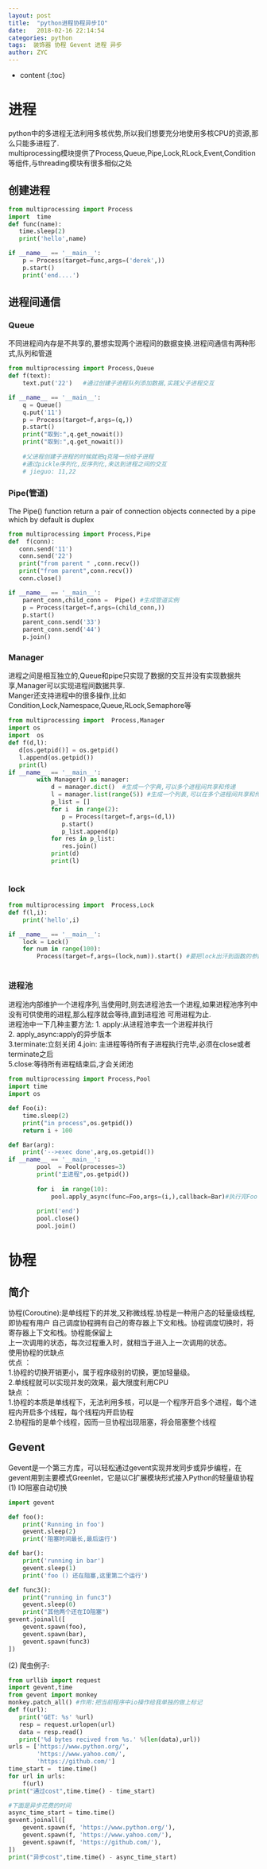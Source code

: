 ```yaml
---
layout: post
title:  "python进程协程异步IO"
date:   2018-02-16 22:14:54
categories: python
tags:  装饰器 协程 Gevent 进程 异步
author: ZYC
---
```


* content
{:toc}

# 进程     
python中的多进程无法利用多核优势,所以我们想要充分地使用多核CPU的资源,那么只能多进程了.     
multiprocessing模块提供了Process,Queue,Pipe,Lock,RLock,Event,Condition等组件,与threading模块有很多相似之处     
## 创建进程     
```python
from multiprocessing import Process
import  time 
def func(name):
   time.sleep(2)
   print('hello',name)

if __name__ == '__main__':
    p = Process(target=func,args=('derek',))
    p.start()
    print('end....')

```
## 进程间通信      
### Queue    
不同进程间内存是不共享的,要想实现两个进程间的数据变换.进程间通信有两种形式,队列和管道   
```python
from multiprocessing import Process,Queue    
def f(text):
    text.put('22')   #通过创建子进程队列添加数据,实践父子进程交互

if __name__ == '__main__': 
    q = Queue()
    q.put('11')
    p = Process(target=f,args=(q,))
    p.start()
    print("取到:",q.get_nowait())
    print("取到:",q.get_nowait())
    
    #父进程创建子进程的时候就把q克隆一份给子进程
    #通过pickle序列化,反序列化,来达到进程之间的交互
    # jieguo: 11,22
```
### Pipe(管道)  
The Pipe() function return a pair of connection objects connected by a pipe which by default is duplex  
```python
from multiprocessing import Process,Pipe  
def  f(conn):
   conn.send('11')
   conn.send('22')
   print("from parent " ,conn.recv())
   print("from parent",conn.recv())
   conn.close()

if __name__ == '__main__':
    parent_conn,child_conn =  Pipe() #生成管道实例
    p = Process(target=f,args=(child_conn,))
    p.start()
    parent_conn.send('33')
    parent_conn.send('44')
    p.join()

```
### Manager   
进程之间是相互独立的,Queue和pipe只实现了数据的交互并没有实现数据共享,Manager可以实现进程间数据共享.    
Manger还支持进程中的很多操作,比如Condition,Lock,Namespace,Queue,RLock,Semaphore等   
```python
from multiprocessing import  Process,Manager
import os
import  os
def f(d,l):
   d[os.getpid()] = os.getpid()
   l.append(os.getpid())
   print(l)
if __name__ == '__main__':
        with Manager() as manager:
            d = manager.dict()  #生成一个字典,可以多个进程间共享和传递   
            l = manager.list(range(5)) #生成一个列表,可以在多个进程间共享和传递  
            p_list = [] 
            for i  in range(2):
               p = Process(target=f,args=(d,l))
               p.start()
               p_list.append(p)
            for res in p_list:
               res.join()
            print(d)
            print(l)
              
```
### lock  
```python
from multiprocessing import  Process,Lock
def f(l,i):
    print('hello',i)

if __name__ == '__main__':
    lock = Lock()
    for num in range(100):
        Process(target=f,args=(lock,num)).start() #要把lock出汗到函数的参数l
       
```
### 进程池    
进程池内部维护一个进程序列,当使用时,则去进程池去一个进程,如果进程池序列中没有可供使用的进程,那么程序就会等待,直到进程池
可用进程为止.     
进程池中一下几种主要方法:
     1. apply:从进程池李去一个进程并执行   
     2. apply_async:apply的异步版本    
     3.terminate:立刻关闭
     4.join: 主进程等待所有子进程执行完毕,必须在close或者terminate之后   
     5.close:等待所有进程结束后,才会关闭池
```python
from multiprocessing import Process,Pool
import time  
import os

def Foo(i):
    time.sleep(2)
    print("in process",os.getpid())
    return i + 100

def Bar(arg):
    print('-->exec done',arg,os.getpid())
if __name__ == '__main__':
        pool  = Pool(processes=3)   
        print("主进程",os.getpid())
        
        for i  in range(10):
            pool.apply_async(func=Foo,args=(i,),callback=Bar)#执行完Foo 回调Bar
            
        print('end')
        pool.close()
        pool.join()
```            
# 协程         
## 简介   
协程(Coroutine):是单线程下的并发,又称微线程.协程是一种用户态的轻量级线程,即协程有用户
自己调度协程拥有自己的寄存器上下文和栈。协程调度切换时，将寄存器上下文和栈。协程能保留上    
上一次调用的状态，每次过程重入时，就相当于进入上一次调用的状态。   
使用协程的优缺点     
优点 ：    
   1.协程的切换开销更小，属于程序级别的切换，更加轻量级。     
   2.单线程就可以实现并发的效果，最大限度利用CPU   
缺点 ：     
   1.协程的本质是单线程下，无法利用多核，可以是一个程序开启多个进程，每个进程内开启多个线程，每个线程内开启协程    
   2.协程指的是单个线程，因而一旦协程出现阻塞，将会阻塞整个线程     
## Gevent      
Gevent是一个第三方库，可以轻松通过gevent实现并发同步或异步编程，在gevent用到主要模式Greenlet，它是以C扩展模块形式接入Python的轻量级协程         
(1) IO阻塞自动切换      
```python
import gevent

def foo():
    print('Running in foo')
    gevent.sleep(2)
    print('阻塞时间最长,最后运行')

def bar():
    print('running in bar')
    gevent.sleep(1)
    print('foo () 还在阻塞,这里第二个运行')

def func3():
    print("running in func3")
    gevent.sleep(0)
    print("其他两个还在IO阻塞")
gevent.joinall([
    gevent.spawn(foo),
    gevent.spawn(bar),
    gevent.spawn(func3)
])
```   
(2) 爬虫例子:    
```python
from urllib import request
import gevent,time
from gevent import monkey     
monkey.patch_all() #作用:把当前程序中io操作给我单独的做上标记    
def f(url):
   print('GET: %s' %url)
   resp = request.urlopen(url)
   data = resp.read()
   print('%d bytes recived from %s.' %(len(data),url))
urls = ['https://www.python.org/',
        'https://www.yahoo.com/',
        'https://github.com/']
time_start =  time.time()
for url in urls:
    f(url)
print("通过cost",time.time() - time_start) 

#下面是异步花费的时间   
async_time_start = time.time()
gevent.joinall([
    gevent.spawn(f, 'https://www.python.org/'),
    gevent.spawn(f, 'https://www.yahoo.com/'),
    gevent.spawn(f, 'https://github.com/'),
])
print("异步cost",time.time() - async_time_start)
```

